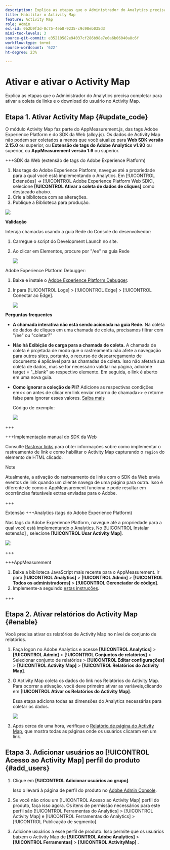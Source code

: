 ```yaml
---
description: Explica as etapas que o Administrador do Analytics precisa completar para ativar a coleta de links e o download do usuário no Activity Map.
title: Habilitar o Activity Map
feature: Activity Map
role: Admin
exl-id: 0b2b9f3d-0c75-4eb8-9235-c9c98eb035d3
mini-toc-levels: 3
source-git-commit: e35210582e94037cf286b98e7e0a6b06040a8c6f
workflow-type: tm+mt
source-wordcount: '622'
ht-degree: 23%

---
```



# Ativar e ativar o Activity Map

Explica as etapas que o Administrador do Analytics precisa completar para ativar a coleta de links e o download do usuário no Activity Map.

## Etapa 1. Ativar Activity Map {#update_code}

O módulo Activity Map faz parte do AppMeasurement.js, das tags Adobe Experience Platform e do SDK da Web (alloy.js). Os dados de Activity Map não podem ser coletados a menos que você atualize para **Web SDK versão 2.15.0** ou superior, ou **Extensão de tags do Adobe Analytics v1.90** ou superior, ou **AppMeasurement versão 1.6** ou superior.

+++SDK da Web (extensão de tags do Adobe Experience Platform)

1. Nas tags do Adobe Experience Platform, navegue até a propriedade para a qual você está implementando o Analytics. Em [!UICONTROL Extensões] -> [!UICONTROL Adobe Experience Platform Web SDK], selecione **[!UICONTROL Ativar a coleta de dados de cliques]** como destacado abaixo.
1. Crie a biblioteca com as alterações.
1. Publique a Biblioteca para produção.

![](assets/web_sdk.png)

**Validação**

Interaja chamadas usando a guia Rede do Console do desenvolvedor:

1. Carregue o script do Development Launch no site.
1. Ao clicar em Elementos, procure por &quot;/ee&quot; na guia Rede

   ![](assets/validation1.png)

Adobe Experience Platform Debugger:

1. Baixe e instale o [Adobe Experience Platform Debugger](https://chromewebstore.google.com/detail/adobe-experience-platform/bfnnokhpnncpkdmbokanobigaccjkpob).
1. Ir para [!UICONTROL Logs] > [!UICONTROL Edge] > [!UICONTROL Conectar ao Edge].

   ![](assets/validation2.jpg)

**Perguntas frequentes**

* **A chamada interativa não está sendo acionada na guia Rede.**
Na coleta de dados de cliques em uma chamada de coleta, precisamos filtrar com &quot;/ee&quot; ou &quot;coletar?&quot;

* **Não há Exibição de carga para a chamada de coleta.**
A chamada de coleta é projetada de modo que o rastreamento não afete a navegação para outros sites, portanto, o recurso de descarregamento de documento é aplicável para as chamadas de coleta. Isso não afetará sua coleta de dados, mas se for necessário validar na página, adicione target = &quot;_blank&quot; ao respectivo elemento. Em seguida, o link é aberto em uma nova guia.

* **Como ignorar a coleção de PII?**
Adicione as respectivas condições em&lt;&lt; on antes de clicar em link enviar retorno de chamada>> e retorne false para ignorar esses valores. [Saiba mais](https://experienceleague.adobe.com/docs/experience-platform/edge/fundamentals/configuring-the-sdk.html?lang=pt-BR)

  Código de exemplo:

  ![](assets/sample-code.png)

+++

+++Implementação manual do SDK da Web

Consulte [Rastrear links](https://experienceleague.adobe.com/docs/experience-platform/edge/data-collection/track-links.html?lang=pt-BR) para obter informações sobre como implementar o rastreamento de link e como habilitar o Activity Map capturando o `region` do elemento de HTML clicado.

>[!NOTE]
>
>Atualmente, a ativação do rastreamento de links com o SDK da Web envia eventos de link quando um cliente navega de uma página para outra. Isso é diferente de como o AppMeasurement funciona e pode resultar em ocorrências faturáveis extras enviadas para o Adobe.

+++

Extensão +++Analytics (tags do Adobe Experience Platform)

Nas tags do Adobe Experience Platform, navegue até a propriedade para a qual você está implementando o Analytics. No [!UICONTROL Instalar extensão] , selecione **[!UICONTROL Usar Activity Map]**.

![](assets/aa_extension.png)

+++

+++AppMeasurement

1. Baixe a biblioteca JavaScript mais recente para o AppMeasurement.
Ir para **[!UICONTROL Analytics]** > **[!UICONTROL Admin]** > **[!UICONTROL Todos os administradores]** > **[!UICONTROL Gerenciador de código]**.
1. Implemente-a seguindo [estas instruções](https://experienceleague.adobe.com/docs/analytics/implementation/js/overview.html?lang=pt-BR).

+++

## Etapa 2. Ativar relatórios do Activity Map {#enable}

Você precisa ativar os relatórios de Activity Map no nível de conjunto de relatórios.

1. Faça logon no Adobe Analytics e acesse  **[!UICONTROL Analytics]** > **[!UICONTROL Admin]** > **[!UICONTROL Conjuntos de relatórios]** > Selecionar conjunto de relatórios > **[!UICONTROL Editar configurações]** > **[!UICONTROL Activity Map]** > **[!UICONTROL Relatórios do Activity Map]**.

1. O Activity Map coleta os dados do link nos Relatórios do Activity Map. Para ocorrer a ativação, você deve primeiro ativar as variáveis, &#x200B;&#x200B;clicando em **[!UICONTROL Ativar os Relatórios do Activity Map]**.

   Essa etapa adiciona todas as dimensões do Analytics necessárias para coletar os dados.

   ![](assets/enable.png)

1. Após cerca de uma hora, verifique o [Relatório de página do Activity Map](/help/analyze/activity-map/activitymap-reporting-analytics.md), que mostra todas as páginas onde os usuários clicaram em um link.

## Etapa 3. Adicionar usuários ao [!UICONTROL Acesso ao Activity Map] perfil do produto {#add_users}

1. Clique em **[!UICONTROL Adicionar usuários ao grupo]**.

   Isso o levará à página de perfil do produto no [Adobe Admin Console](https://adminconsole.adobe.com/E2F05B3B52F54D2E0A490D44@AdobeOrg/overview).

1. Se você não criou um [!UICONTROL Acesso ao Activity Map] perfil do produto, faça isso agora. Os itens de permissão necessários para este perfil são [!UICONTROL Ferramentas do Analytics] > [!UICONTROL Activity Map] e [!UICONTROL Ferramentas do Analytics] > [!UICONTROL Publicação de segmento].

1. Adicione usuários a esse perfil de produto. Isso permite que os usuários baixem o Activity Map de  **[!UICONTROL Adobe Analytics]** > **[!UICONTROL Ferramentas]** > **[!UICONTROL ActivityMap]** .

